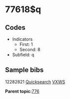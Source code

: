 # 77618$q

## Codes

-   Indicators
    -   First: 1
    -   Second: 8
-   Subfield: q

## Sample bibs

12282821 [Quicksearch](https://search.library.yale.edu/catalog/12282821) [VXWS](http://prodorbis.library.yale.edu:7014/vxws/GetHoldingsService?bibId=12282821)

**Parent topic:**[776](../../tags/776/776.md)


